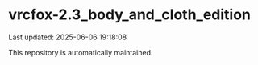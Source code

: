 # vrcfox-2.3_body_and_cloth_edition

Last updated: 2025-06-06 19:18:08

This repository is automatically maintained.
